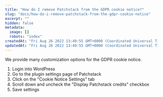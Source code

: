 ```yaml
---
title: "How do I remove Patchstack from the GDPR cookie notice?"
slug: "docs/how-do-i-remove-patchstack-from-the-gdpr-cookie-notice"
excerpt: ""
hidden: false
metadata: 
  image: []
  robots: "index"
createdAt: "Fri Aug 26 2022 13:49:55 GMT+0000 (Coordinated Universal Time)"
updatedAt: "Fri Aug 26 2022 13:49:55 GMT+0000 (Coordinated Universal Time)"
---
```

We provide many customization options for the GDPR cookie notice.

<ol><li>Login into WordPress</li>
<li>Go to the plugin settings page of Patchstack</li>
<li>Click on the "Cookie Notice Settings" tab</li>
<li>Scroll down and uncheck the "Display Patchstack credits" checkbox</li>
<li>Save settings</li>
</ol>
